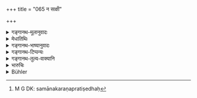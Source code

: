+++
title = "065 न साक्षी"

+++

<details><summary>गङ्गानथ-मूलानुवादः</summary>

The king should not be made a witness; nor craftsmen, nor actors, nor a Vedic scholar, nor one in holy orders, nor one who has renounced all attachments.—(65)
</details>

<details><summary>मेधातिथिः</summary>

त्वं मे साक्षी भविष्यसीति व्यवहारकृता धनविसर्गादिकाले साक्षित्वे **नृपतिर्** नाध्येषितव्यः । तस्य हि सक्ष्यं ददतः पक्षपातम् आशङ्केरन् । प्रभुत्वाद् वा ददतो ऽन्यतरस्य कार्यनाशः । न च साक्षिधर्मेण प्रष्टुं युज्यते । तद्देशवासी च यद्य् अपि लेखादिना संवदयेत् तथापि साक्षिधर्मं सर्वं न कुर्याद् इति तदेशवासिनो राज्ञः साक्षिकरणप्रतिषेधः[^२५८] ।


[^२५८]:
     M G DK: samānakaraṇapratiṣedhaḥ

**कारुका**दीनां स्वकार्योपरोधशङ्कया । संगत्या च ते जीवन्ति । स्वभावश् चैष जानपदानां यत् स्वयं निश्चितवन्तो ऽपि "जीवामहे वयम्" इति जिताः साक्षिकादिभ्यो रुष्यन्ति । ततश् च सार्वलौकिकी संगतिः कारुकादीनाम् उच्छिद्यते । किं च प्रकृतिपरिलघुत्वात् तेषां वृत्तेश्[^२५९] चलयितुम् अपि शक्यन्ते । तथा च पक्षपातं भजेरन् ।  

**श्रोत्रियस्य** तु साक्षित्वे कर्तव्यता प्रतिषिध्यते राजवन् न पुनर् अप्रत्ययिततया[^२६०] । न हि श्रोत्रियत्वं प्रामाण्यं विहन्ति, जनयत्य् एव विशेषतः । न हि श्रोत्रियत्वं विसंवादहेतुतयोपलब्धम् । एवम् उत्तरत्रापि ।  

**कारुकाः** शिल्पोपजीविनः सूपकारायस्कारादयः । **कुशीलवाः** नटनर्तकगायनाद्याः । **श्रोत्रियो** वेदपाठकः । यस् त्व् अध्ययनतत्परः स इह गृह्यते । अथ वा श्रोत्रियत्वं कर्मानुष्ठानोपलक्षणार्थम् । तेनानुष्ठानपरस्य तद्विरोधतया प्रतिषेधः । **लिङ्गस्थो** ब्रह्मचारी । परिव्राजकपाखण्डलिङ्गधारिणस् तु कुशास्त्रवर्तित्वाद् एवाप्राप्ताः । **सङ्गेभ्यो विनिर्गता** वेदसंन्यासिनो गृहस्थाः । **सङ्गः** अभ्यासतो[^२६१] विषयोपभोगः, दृष्टार्थकर्मारम्भो वा ॥ ८.६५ ॥
</details>

<details><summary>गङ्गानथ-भाष्यानुवादः</summary>

At the time that one is lending out money, the king should not he made a
party to the transaction by being requested to the effect ‘yon shall he
my witness.’ Because if the king gave evidence, people would suspect him
of partiality,—being all-powerful as he is; and tin’s would lead to the
detriment of the interest of one or the other;—nor would it be proper to
question the king in the same manner as an ordinary witness. Though
being an inhabitant of the same place, the king might corroborate
statements by means of written notes, yet what is forbidden is his
appearance as a regular witness of the ordinary class.

As for craftsmen and the rest, they should not be made witnesses for
fear of injury to their business. These men live by the good-will of the
people; and it is human nature that though men know (that their case is
false), yet the mere consideration that they are losing it leads them to
bear a grudge against the witnesses and others; and thus the universal
goodwill of the artisan and the rest becomes lost, further, in as much
as these men are of mean nature, they are prone to being diverted from
the path of honesty, and hence becoming partial.

As regards the ‘*Vedic scholar*,’ what is denied is not his
trustworthiness, but the propriety of his appearing as a witness; just
as in the case of the king. Because the foot of the man being a ‘Vedic
scholar’ does not deprive him of his trustworthiness; on the contrary,
it only intensifies it to a special degree; and (his for the same reason
that *Vedic scholarship* has never been found to be the instigator of
perjury.

Similarly with those that follow.

‘*Craftsmen*’—those that make a living by some crafts; such as cooks and
the like.

‘*Actors*’—dancers, singers and so forth.

‘*Vedic scholar*’—one who studies the Veda; the person meant here is one
who is always engaged in Vedic study. Or, ‘Vedic scholarship’ may be
taken as indicating *the performance of religions rites*; and in that,
case the prohibition would apply to one who is engaged in such
performance;—the work of the witness being prejudicial to such rites.

‘*One in holy orders*’—the Religious student. As for those who merely
wear the badge of the Wandering Mendicant, or of the heretical
orders,—these are inadmissible on the ground of their following the
heretical scriptures.

‘*One toko has renounced attachments*’—This stands for those
householders who have ‘renounced the Veda.’ ‘*Attachment*’ means either
the repeated enjoyment of sensual objects, or the undertaking of acts
for ordinary worldly purposes—.(65)
</details>

<details><summary>गङ्गानथ-टिप्पन्यः</summary>

‘*Kuśīlava*’—‘Actors, dancers singers and so forth’
(Medhātithi);—‘actors’ (Nārāyaṇa);—‘actors and so forth’ (Govindarāja
and Kullūka);—‘singers’ (Nandana).

This verse is quoted in *Parāśaramādhava* (Vyavahāra, p. 66);—in
*Nṛsiṃhaprasāda* (Vyavahāra, p. 10a);—in *Vyavahāra-Bālambhaṭṭī* (p.
281);—in *Smṛticandrikā*, (Vyavahāra, p. 177);—in *Kṛtyakalpataru*
(80b);—and in *Vīramitrodaya* (Vyavahāra, 49b), which reproduces
Medhātithi’s, explanation.
</details>

<details><summary>गङ्गानथ-तुल्य-वाक्यानि</summary>

**(verses 8.64-67)  
**

See Comparative notes for [Verse
8.64].
</details>

<details><summary>भारुचिः</summary>

**नृपतेः** साक्षित्वप्रतिषेधः सत्यविभावने ऽपि तस्य पक्षपरिग्रहाशङ्कया अवचनेन च परिक्षयो जानपदानाम् । अथ वा समानदेशस्य राज्ञः अवश्यत्वात् प्रतिषेधः । अथ वा व्यवहारद्रष्टू राज्ञः साक्षित्वम् अयुक्तम् । **कारुका** नित्यव्यापृताः **कुशीलवा** नित्यप्रोषिताः । सर्वजनपदसंबन्धेन वा, तेषाम् अनृताशङ्कया तत्प्रत्यवायाद् [असाक्षित्वम्] । श्रोत्रियस्य धर्मोपरोधाशङ्कया तदानयनपीडाशङ्कया च । एतेन **लिङ्गस्थो** व्याख्यातः । अथ तु सोपधः सुतरां तस्य प्रतिषेधो युक्तो । नृ । । । त्रियत्वान् अन् यायापराभिः (?)  ॥ ८.६५ ॥
</details>

<details><summary>Bühler</summary>

065	The king cannot be made a witness, nor mechanics and actors, nor a: Srotriya, nor a student of the Veda, nor (an ascetic) who has given up (all) connexion (with the world),
</details>
